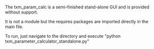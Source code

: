 The txm_param_calc is a semi-finished stand-alone GUI and is provided without support.

It is not a module but the requires packages are imported directly in the main file.

To run, just navigate to the directory and execute "python txm_parameter_calculator_standalone.py"
